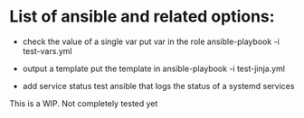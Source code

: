 # List of ansible and related options:

* check the value of a single var
put var in the role
ansible-playbook -i <inventory> test-vars.yml

* output a template
put the template in 
ansible-playbook -i <inventory> test-jinja.yml

* add service status
test ansible that logs the status of a systemd services

This is a WIP. Not completely tested yet
